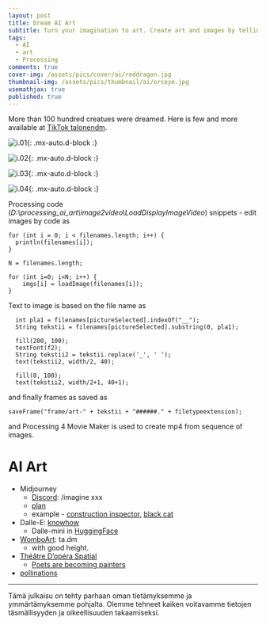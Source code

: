 ```yaml
---
layout: post
title: Dream AI Art
subtitle: Turn your imagination to art. Create art and images by telling AI what to do.
tags:
  - AI
  - art
  - Processing
comments: true
cover-img: /assets/pics/cover/ai/reddragon.jpg
thumbnail-img: /assets/pics/thumbnail/ai/orceye.jpg
usemathjax: true
published: true
---
```


More than 100 hundred creatues were dreamed. Here is few and more available at [TikTok talonendm](https://www.tiktok.com/@talonendm/video/7160397792265915653?is_from_webapp=1&sender_device=pc&web_id=7145538625039877637).

![i.01](/assets/pics/page/ai/dd/art-gelatininous_cube000038.jpg){: .mx-auto.d-block :}

![i.02](/assets/pics/page/ai/dd/art-giant_centipede000052.jpg){: .mx-auto.d-block :}

![i.03](/assets/pics/page/ai/dd/art-goblin000076.jpg){: .mx-auto.d-block :}

![i.04](/assets/pics/page/ai/dd/art-orc000089.jpg){: .mx-auto.d-block :}


Processing code (*D:\processing_ai_art\image2video\LoadDisplayImageVideo*) snippets - edit images by code as

~~~
for (int i = 0; i < filenames.length; i++) {
  println(filenames[i]);
}

N = filenames.length;

for (int i=0; i<N; i++) {
    imgs[i] = loadImage(filenames[i]);
}
~~~


Text to image is based on the file name as

~~~
  int pla1 = filenames[pictureSelected].indexOf("__");
  String tekstii = filenames[pictureSelected].substring(0, pla1);

  fill(200, 100);
  textFont(f2);
  String tekstii2 = tekstii.replace('_', ' ');
  text(tekstii2, width/2, 40);

  fill(0, 100);
  text(tekstii2, width/2+1, 40+1);
~~~

and finally frames as saved as

~~~
saveFrame("frame/art-" + tekstii + "######." + filetypeextension);
~~~

and Processing 4 Movie Maker is used to create mp4 from sequence of images.


# AI Art 

- Midjourney
  - [Discord](https://discord.com/channels/): /imagine xxx
  - [plan](https://www.midjourney.com/checkout/plans/)
  - example - [construction inspector](https://cdn.discordapp.com/attachments/1008571155977863199/1014406953096708177/haques_a_construction_inspector_having_a_gray_envelope_moldy_an_591a8966-579b-4f6d-8664-1d00d9197c5d.png), [black cat](https://cdn.discordapp.com/attachments/1008571155977863199/1014408815082475531/haques_a_black_cat_and_a_construction_inspector_having_a_gray_e_1a4261a8-f43c-45a9-91c8-a792dd709912.png)
- Dalle-E: [knowhow](https://wandb.ai/dalle-mini/dalle-mini/reports/DALL-E-mini-Generate-Images-from-Any-Text-Prompt--VmlldzoyMDE4NDAy)
  - Dalle-mini in [HuggingFace](https://huggingface.co/spaces/dalle-mini/dalle-mini)
- [WomboArt](https://app.wombo.art/): ta.dm
  - with good height.
- [Théâtre D’opéra Spatial](https://hypebeast.com/2022/9/jason-m-allen-ai-created-art-contest-digital-arts-manipulated-photography-winner-news)
  - [Poets are becoming painters](https://dataconomy.com/2022/08/midjourney-ai-poets-are-becoming-painters-with-artificial-intelligence/)
- [pollinations](https://pollinations.ai/)

---

Tämä julkaisu on tehty parhaan oman tietämyksemme ja ymmärtämyksemme pohjalta. Olemme tehneet kaiken voitavamme tietojen täsmällisyyden ja oikeellisuuden takaamiseksi.

